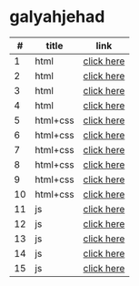 # galyahjehad
|#|title|link|
|-|-|-|
|1|html|[click here](./class02/class2.md)|
|2|html|[click here](./class02/class2.md)|
|3|html|[click here](./class02/class2.md)|
|4|html|[click here](./class02/class2.md)|
|5|html+css|[click here](./class02/class2.md)|
|6|html+css|[click here](./class02/class2.md)|
|7|html+css|[click here](./class02/class2.md)|
|8|html+css|[click here](./class02/class2.md)|
|9|html+css|[click here](./class02/class2.md)|
|10|html+css|[click here](./class02/class2.md)|
|11|js|[click here](./class02/class2.md)|
|12|js|[click here](./class02/class2.md)|
|13|js|[click here](./class02/class2.md)|
|14|js|[click here](./class02/class2.md)|
|15|js|[click here](./class02/class2.md)|

 
